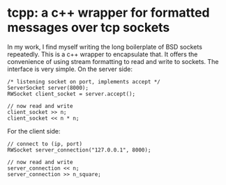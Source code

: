 # tcpp: a c++ wrapper for formatted messages over tcp sockets

In my work, I find myself writing the long boilerplate of BSD sockets repeatedly. This is a c++ wrapper to encapsulate that.
It offers the convenience of using stream formatting to read and write to sockets. The interface is very simple. On the server side:

    /* listening socket on port, implements accept */
    ServerSocket server(8000);
    RWSocket client_socket = server.accept();
    
    // now read and write
    client_socket >> n;
    client_socket << n * n;

For the client side:

    // connect to (ip, port)
    RWSocket server_connection("127.0.0.1", 8000);

    // now read and write
    server_connection << n;
    server_connection >> n_square;

